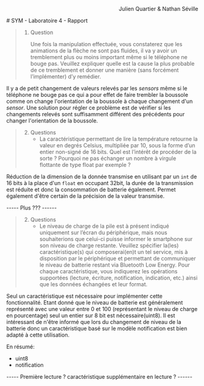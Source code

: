 <p style="text-align: right;">Julien Quartier & Nathan Séville</p>
# SYM - Laboratoire 4 - Rapport

> 1. Question
>
>    Une fois la manipulation effectuée, vous constaterez que les animations de la flèche ne sont pas fluides, il va y avoir un tremblement plus ou moins important même si le téléphone ne bouge pas. Veuillez expliquer quelle est la cause la plus probable de ce tremblement et donner une manière (sans forcément l’implémenter) d’y remédier.

Il y a de petit changement de valeurs relevés par les *sensors* même si le téléphone ne bouge pas ce qui a pour effet de faire trembler la boussole comme on change l'orientation de la boussole à chaque changement d'un *sensor*. Une solution pour régler ce problème est de vérifier si les changements relevés sont suffisamment différent des précédents pour changer l'orientation de la boussole.

> 2. Questions
>    - La caractéristique permettant de lire la température retourne la valeur en degrés Celsius, multipliée par 10, sous la forme d’un entier non-signé de 16 bits. Quel est l’intérêt de procéder de la sorte ? Pourquoi ne pas échanger un nombre à virgule flottante de type float par exemple ?

Réduction de la dimension de la donnée transmise en utilisant par un `int` de 16 bits à la place d'un `float` en occupant 32bit, la durée de la transmission est réduite et donc la consommation de batterie également. Permet également d'être certain de la précision de la valeur transmise. 

----- Plus ??? ------

> 2. Questions
>    - Le niveau de charge de la pile est à présent indiqué uniquement sur l’écran du périphérique, mais nous souhaiterions que celui-ci puisse informer le smartphone sur son niveau de charge restante. Veuillez spécifier la(les) caractéristique(s) qui composerai(en)t un tel service, mis à disposition par le périphérique et permettant de communiquer le niveau de batterie restant via Bluetooth Low Energy. Pour chaque caractéristique, vous indiquerez les opérations supportées (lecture, écriture, notification, indication, etc.) ainsi que les données échangées et leur format.

Seul un caractéristique est nécessaire pour implémenter cette fonctionnalité. Etant donné que le niveau de batterie est généralement représenté avec une valeur entre 0 et 100 (représentant le niveau de charge en pourcentage) seul un entier sur 8 bit est nécessaire(uint8). Il est intéressant de n'être informé que lors du changement de niveau de la batterie donc un caractéristique basé sur le modèle notification est bien adapté à cette utilisation.

En résumé:

* uint8
* notification



----- Première lecture ? caractéristique supplémentaire en lecture ? ------